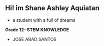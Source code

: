 ## Hi! im Shane Ashley Aquiatan

- a student with a full of dreams

**Grade 12- STEM KNOWLEDGE**
- JOSE ABAD SANTOS

<!--
**ShaneAshleyAquiatan/ShaneAshleyAquiatan** is a ✨ _special_ ✨ repository because its `README.md` (this file) appears on your GitHub profile.

Here are some ideas to get you started:

- 🔭 I’m currently working on ...
- 🌱 I’m currently learning ...
- 👯 I’m looking to collaborate on ...
- 🤔 I’m looking for help with ...
- 💬 Ask me about ...
- 📫 How to reach me: ...
- 😄 Pronouns: ...
- ⚡ Fun fact: ...
